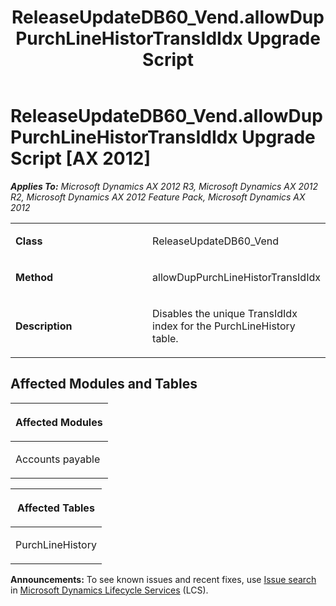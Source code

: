 ﻿---
title: ReleaseUpdateDB60_Vend.allowDupPurchLineHistorTransIdIdx Upgrade Script
TOCTitle: ReleaseUpdateDB60_Vend.allowDupPurchLineHistorTransIdIdx Upgrade Script
ms:assetid: a4af39bb-8859-00e4-b0a2-9d3c3418a7d3
ms:mtpsurl: https://msdn.microsoft.com/en-us/library/JJ736790(v=AX.60)
ms:contentKeyID: 49710221
ms.date: 05/18/2015
mtps_version: v=AX.60
---

# ReleaseUpdateDB60\_Vend.allowDupPurchLineHistorTransIdIdx Upgrade Script [AX 2012]


_**Applies To:** Microsoft Dynamics AX 2012 R3, Microsoft Dynamics AX 2012 R2, Microsoft Dynamics AX 2012 Feature Pack, Microsoft Dynamics AX 2012_

<table>
<colgroup>
<col style="width: 50%" />
<col style="width: 50%" />
</colgroup>
<tbody>
<tr class="odd">
<td><p><strong>Class</strong></p></td>
<td><p>ReleaseUpdateDB60_Vend</p></td>
</tr>
<tr class="even">
<td><p><strong>Method</strong></p></td>
<td><p>allowDupPurchLineHistorTransIdIdx</p></td>
</tr>
<tr class="odd">
<td><p><strong>Description</strong></p></td>
<td><p>Disables the unique TransIdIdx index for the PurchLineHistory table.</p></td>
</tr>
</tbody>
</table>


## Affected Modules and Tables

<table>
<colgroup>
<col style="width: 100%" />
</colgroup>
<thead>
<tr class="header">
<th><p>Affected Modules</p></th>
</tr>
</thead>
<tbody>
<tr class="odd">
<td><p>Accounts payable</p></td>
</tr>
</tbody>
</table>


<table>
<colgroup>
<col style="width: 100%" />
</colgroup>
<thead>
<tr class="header">
<th><p>Affected Tables</p></th>
</tr>
</thead>
<tbody>
<tr class="odd">
<td><p>PurchLineHistory</p></td>
</tr>
</tbody>
</table>

  
**Announcements:** To see known issues and recent fixes, use [Issue search](http://go.microsoft.com/fwlink/?linkid=389258) in [Microsoft Dynamics Lifecycle Services](http://go.microsoft.com/fwlink/?linkid=306505) (LCS).


